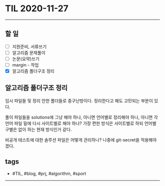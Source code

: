 # TIL 2020-11-27

--------------------------

## 할 일

- [ ] 지원준비, 서류쓰기
- [ ] 알고리즘 문제풀이
- [ ] 논문(요약)쓰기
- [ ] margin - 작업
- [x] 알고리즘 폴더구조 정리

## 알고리즘 폴더구조 정리

임시 파일들 및 정리 안한 폴더들로 중구난방이다.
정리한다고 해도 고민되는 부분이 있다.

풀이 파일들을 solutions에 그냥 해야 하나, 아니면 언어별로 정리해야 하나, 아니면 각 언어 파일 밑에 다시 사이트별로 해야 하나? 가장 편한 방식은 사이트별로 하되 언어별 구별은 없이 하는 현재 방식인거 같다.

비공개 테스트에 대한 솔루션 파일은 어떻게 관리하나?
나중에 git-secret을 적용해야겠다.



## tags
- \#TIL, \#blog, \#prj, \#algorithm, \#sport

--------------------------